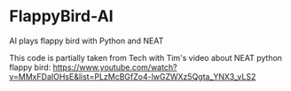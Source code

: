 # FlappyBird-AI
AI plays flappy bird with Python and NEAT

This code is partially taken from Tech with Tim's video about NEAT python flappy bird: https://www.youtube.com/watch?v=MMxFDaIOHsE&list=PLzMcBGfZo4-lwGZWXz5Qgta_YNX3_vLS2
